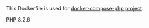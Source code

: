This Dockerfile is used for [docker-compose-php project](https://github.com/rhamdeew/docker-compose-php).

PHP 8.2.6
